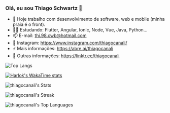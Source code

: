 ### Olá, eu sou Thiago Schwartz 👋

<!--
**thiagocanali/thiagocanali** is a ✨ _special_ ✨ repository because its `README.md` (this file) appears on your GitHub profile.
-->

- 🔭 Hoje trabalho com desenvolvimento de software, web e mobile (minha praia é o front).
- 👨‍💻 Estudando: Flutter, Angular, Ionic, Node, Vue, Java, Python...
- 📫 E-mail: thi.98.cwb@hotmail.com
- 📸 Instagram: https://www.instagram.com/thiagocanali/
- ⚡ Mais informações: https://abre.ai/thiagocanali
- 🌱 Outras informações: https://linktr.ee/thiagocanali

![Top Langs](https://github-readme-stats.vercel.app/api/top-langs/?username=thiagocanali&layout=compact)

[![Harlok's WakaTime stats](https://github-readme-stats.vercel.app/api/wakatime?username=thiagocanali)](https://github.com/thiagocanali/github-readme-stats)

![thiagocanali's Stats](https://github-readme-stats.vercel.app/api?username=thiagocanali&theme=gotham&show_icons=true&hide_border=true&count_private=true)

![thiagocanali's Streak](https://github-readme-streak-stats.herokuapp.com/?user=thiagocanali&theme=gotham&hide_border=true)

![thiagocanali's Top Languages](https://github-readme-stats.vercel.app/api/top-langs/?username=thiagocanali&theme=gotham&show_icons=true&hide_border=true&layout=compact)
